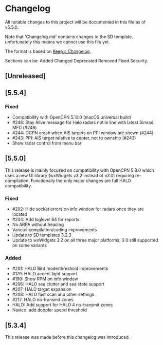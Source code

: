 # Changelog

All notable changes to this project will be documented in this file as of v5.5.0.

Note that 'Changelog.md' contains changes to the SD template, unfortunately this means we
cannot use this file yet.

The format is based on [Keep a Changelog](https://keepachangelog.com/en/1.0.0/),

Sections can be: Added Changed Deprecated Removed Fixed Security.

## [Unreleased]

## [5.5.4]

### Fixed

- Compatibility with OpenCPN 5.10.0 (macOS universal build)
- #248: Stay Alive message for Halo radars not in line with latest Simrad MFD (#248)
- #244: OCPN crash when AIS targets on PPI window are shown (#244)
- #243: PPI: AIS target relative to center, not to ownship (#243)
- Show radar control from menu bar

## [5.5.0]

This release is mainly focused on compatibility with OpenCPN 5.8.0 which uses a new UI library
(wxWidgets v3.2 instead of v3.0) requiring re-compilation. Functionally the only major changes
are full HALO compatibility.

### Fixed

- #202: Hide socket errors on info window for radars once they are located
- #204: Add loglevel 64 for reports
- No ARPA without heading
- Various compilation/coding improvements
- Update to SD templates 3.2.3
- Update to wxWidgets 3.2 on all three major platforms; 3.0 still supported on some variants

### Added

- #201: HALO Bird mode/threshold improvements
- #179: HALO accent light support
- #190: Show RPM on info window
- #206: HALO sea clutter and sea state support
- #207: HALO target expansion
- #208: HALO fast scan and other settings
- #217: HALO no-transmit zones
- HALO: Add support for HALO 4 no-transmit zones
- Navico: add doppler speed threshold


## [5.3.4]

This release was made before this changelog was introduced.
